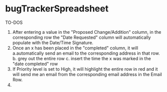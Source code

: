 # bugTrackerSpreadsheet

TO-DOS
1. After entering a value in the "Proposed Change/Addition" column, in the corresponding row the "Date Requested" column will automatically populate with the Date/Time Signature.
2. Once an x has been placed in the "completed" column, it will 
   a.automatically send an email to the corresponding address in that row. 
   b. grey out the entire row
   c. insert the time the x was marked in the "date completed" row
3. If Priority level is set to High, it will highlight the entire row in red and it will send me an email from the corresponding email address in the Email Row.
4. 


